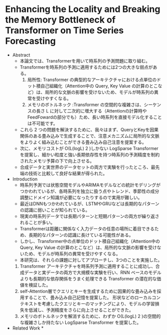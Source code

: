 # Enhancing the Locality and Breaking the Memory Bottleneck of Transformer on Time Series Forecasting

* Abstract
    * 本論文では、Transformerを用いて時系列の予測問題に取り組む。
    * Transformerを時系列の予測に適用するためには2つの大きな弱点がある。
        1. 局所性: Transformer の典型的なアーキテクチャにおける点単位のドット積自己組織化（Attention中の Query, Key Value の計算のとこなど）は、局所的な文脈の影響を受けないため、モデルが時系列の異常を受けやすくなる。
        1. メモリのボトルネック :Transformer の空間的な複雑さは、シーケンスの長さ L に対して二次的に増大する（Attentionの計算時やFeedFowardの部分でも）ため、長い時系列を直接モデル化することは不可能です。
    * これら 2 つの問題を解決するために、我々はまず、QueryとKeyを因果関係のある畳み込みで生成することで、注意メカニズムに局所的な文脈をよりよく組み込むことができる畳み込み自己注意を提案する。
    * 次に、メモリコストが O(L(logL) 2 )しかない LogSparse Transformer を提案し、細かい粒度と強い長期依存性を持つ時系列の予測精度を制約されたメモリ予算の下で向上させる。
    * 合成データと実世界のデータセットの両方で実験を行ったところ、最先端の技術と比較して良好な結果が得られた。
* Introduction
    * 時系列予測では状態空間モデルやARIMAモデルなどの統計モデリングがつかわれているが、各時系列を独立に扱う点やトレンド、季節性の成分調整にドメイン知識が必要になったりするので実用が難しい。
    * 最近はDNNもつかわれているが、LSTMやGRUなどは長期的なパターンの認識に弱いことが知られている。
    * 現実の時系列データでは長期パターンと短期パターンの両方が繰り返されることが多い。
    * Transformerは距離に関係なく入力データの任意の場所に着目できるため、長期的なパターンの認識に長けている可能性がある。
    * しかし、Transformer中の点単位のドット積自己組織化（Attention中の Query, Key Value の計算のとこなど）は、局所的な文脈の影響を受けないため、モデルが時系列の異常を受けやすくなる。
    * 本研究は、それらの課題に対してアプローチし、3つのことを実施した。
    1. Transformer アーキテクチャを時系列予測に適用することに成功し、合成データと実データの両方で大規模な実験を行い、RNN ベースのモデルよりも長期的な依存関係をうまく処理できる Transformer の潜在的な価値を検証した。
    1. self-Attention層でクエリとキーを生成するために因果的な畳み込みを採用することで、畳み込み自己記憶を提案した。
        形状などのローカルコンテキストを考慮したクエリとキーのマッチングにより、モデルの学習損失を低減し、予測精度をさらに向上させることができた。
    1. メモリのボトルネックを解消するために、わずか O(L(logL) 2 )の空間的な複雑さしか持たない LogSparse Transformer を提案した。
* Related Work
    * 